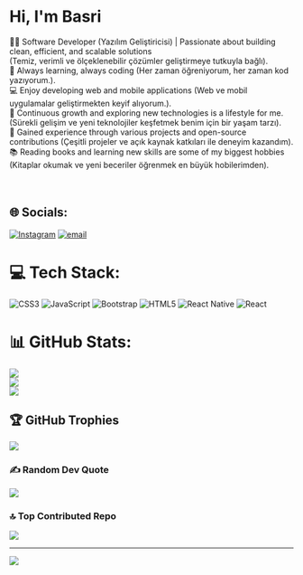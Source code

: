 
<h1>Hi, I'm Basri</h1>
👨‍💻 Software Developer (Yazılım Geliştiricisi) | Passionate about building clean, efficient, and scalable solutions <br>(Temiz, verimli ve ölçeklenebilir çözümler geliştirmeye tutkuyla bağlı).<br>
🚀 Always learning, always coding (Her zaman öğreniyorum, her zaman kod yazıyorum.).<br> 
💻 Enjoy developing web and mobile applications (Web ve mobil uygulamalar geliştirmekten keyif alıyorum.).<br>
🌱 Continuous growth and exploring new technologies is a lifestyle for me. <br> (Sürekli gelişim ve yeni teknolojiler keşfetmek benim için bir yaşam tarzı).<br>
🔧 Gained experience through various projects and open-source contributions (Çeşitli projeler ve açık kaynak katkıları ile deneyim kazandım).<br>
📚 Reading books and learning new skills are some of my biggest hobbies (Kitaplar okumak ve yeni beceriler öğrenmek en büyük hobilerimden).<br>
<br><br>




## 🌐 Socials:
[![Instagram](https://img.shields.io/badge/Instagram-%23E4405F.svg?logo=Instagram&logoColor=white)](https://instagram.com/@by__code) [![email](https://img.shields.io/badge/Email-D14836?logo=gmail&logoColor=white)](mailto:basri534@hotmail.com) 

# 💻 Tech Stack:
![CSS3](https://img.shields.io/badge/css3-%231572B6.svg?style=for-the-badge&logo=css3&logoColor=white) ![JavaScript](https://img.shields.io/badge/javascript-%23323330.svg?style=for-the-badge&logo=javascript&logoColor=%23F7DF1E) ![Bootstrap](https://img.shields.io/badge/bootstrap-%238511FA.svg?style=for-the-badge&logo=bootstrap&logoColor=white) ![HTML5](https://img.shields.io/badge/html5-%23E34F26.svg?style=for-the-badge&logo=html5&logoColor=white) ![React Native](https://img.shields.io/badge/react_native-%2320232a.svg?style=for-the-badge&logo=react&logoColor=%2361DAFB) ![React](https://img.shields.io/badge/react-%2320232a.svg?style=for-the-badge&logo=react&logoColor=%2361DAFB)
# 📊 GitHub Stats:
![](https://github-readme-stats.vercel.app/api?username=Bsr0276&theme=holi&hide_border=false&include_all_commits=false&count_private=false)<br/>
![](https://nirzak-streak-stats.vercel.app/?user=Bsr0276&theme=holi&hide_border=false)<br/>
![](https://github-readme-stats.vercel.app/api/top-langs/?username=Bsr0276&theme=holi&hide_border=false&include_all_commits=false&count_private=false&layout=compact)

## 🏆 GitHub Trophies
![](https://github-profile-trophy.vercel.app/?username=Bsr0276&theme=radical&no-frame=false&no-bg=true&margin-w=4)

### ✍️ Random Dev Quote
![](https://quotes-github-readme.vercel.app/api?type=horizontal&theme=radical)

### 🔝 Top Contributed Repo
![](https://github-contributor-stats.vercel.app/api?username=Bsr0276&limit=5&theme=dark&combine_all_yearly_contributions=true)

---
[![](https://visitcount.itsvg.in/api?id=Bsr0276&icon=0&color=0)](https://visitcount.itsvg.in)

<!-- Proudly created with GPRM ( https://gprm.itsvg.in ) -->
